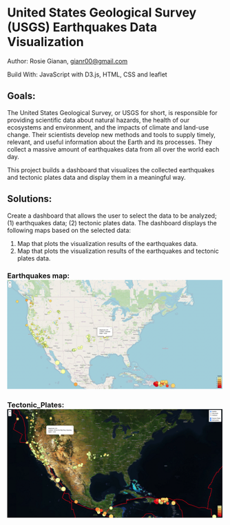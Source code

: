 # United States Geological Survey (USGS) Earthquakes Data Visualization

Author: Rosie Gianan, gianr00@gmail.com

Build With: JavaScript with D3.js, HTML, CSS and leaflet  

## Goals:
The United States Geological Survey, or USGS for short, is responsible for providing scientific data about natural hazards, the health of our ecosystems and environment, and the impacts of climate and land-use change. Their scientists develop new methods and tools to supply timely, relevant, and useful information about the Earth and its processes. They collect a massive amount of earthquakes data from all over the world each day. 

This project builds a dashboard that visualizes the collected earthquakes and tectonic plates data and display them in a meaningful way. 

## Solutions:
Create a dashboard that allows the user to select the data to be analyzed; (1) earthquakes data; (2) tectonic plates data. The dashboard displays the following maps based on the selected data:

1.    Map that plots the visualization results of the earthquakes data. 
2.    Map that plots the visualization results of the earthquakes and tectonic plates data. 

### Earthquakes map: <img src="Images/Earthquakes.png" width="500"> 
### Tectonic_Plates: <img src="Images/Tectonic_Plates.png" width="500">
